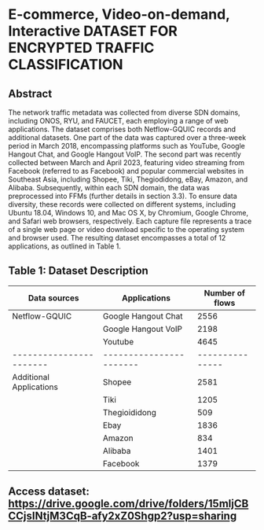 # E-commerce, Video-on-demand, Interactive DATASET FOR ENCRYPTED TRAFFIC CLASSIFICATION
## Abstract

The network traffic metadata was collected from diverse SDN domains, including ONOS, RYU, and FAUCET, each employing a range of web applications. The dataset comprises both Netflow-GQUIC records and additional datasets. One part of the data was captured over a three-week period in March 2018, encompassing platforms such as YouTube, Google Hangout Chat, and Google Hangout VoIP. The second part was recently collected between March and April 2023, featuring video streaming from Facebook (referred to as Facebook) and popular commercial websites in Southeast Asia, including Shopee, Tiki, Thegiodidong, eBay, Amazon, and Alibaba. Subsequently, within each SDN domain, the data was preprocessed into FFMs (further details in section 3.3). To ensure data diversity, these records were collected on different systems, including Ubuntu 18.04, Windows 10, and Mac OS X, by Chromium, Google Chrome, and Safari web browsers, respectively. Each capture file represents a trace of a single web page or video download specific to the operating system
and browser used. The resulting dataset encompasses a total of 12 applications, as outlined in Table 1.

## Table 1: Dataset Description
| Data sources           | Applications           | Number of flows |
| -----------------------| -----------------------| --------------- |
| Netflow-GQUIC          | Google Hangout Chat    | 2556            |
|                        | Google Hangout VoIP    | 2198            |
|                        | Youtube                | 4645            |
| -----------------------| -----------------------| --------------- |
| Additional Applications| Shopee                 | 2581            |
|                        | Tiki                   | 1205            |
|                        | Thegioididong          | 509             |
|                        | Ebay                   | 1836            |
|                        | Amazon                 | 834             |
|                        | Alibaba                | 1401            |
|                        | Facebook               | 1379            |

## Access dataset: https://drive.google.com/drive/folders/15mljCBCCjsINtjM3CqB-afy2xZ0Shgp2?usp=sharing
